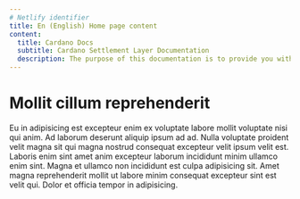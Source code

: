 ```yaml
---
# Netlify identifier
title: En (English) Home page content
content:
  title: Cardano Docs
  subtitle: Cardano Settlement Layer Documentation
  description: The purpose of this documentation is to provide you with understanding of the first layer of Cardano Platform stack, the Settlement Layer.
---
```


# Mollit cillum reprehenderit

Eu in adipisicing est excepteur enim ex voluptate labore mollit voluptate nisi qui anim. Ad laborum deserunt aliquip ipsum ad ad. Nulla voluptate proident velit magna sit qui magna nostrud consequat excepteur velit ipsum velit est. Laboris enim sint amet anim excepteur laborum incididunt minim ullamco enim sint. Magna et ullamco non incididunt est culpa adipisicing sit. Amet magna reprehenderit mollit ut labore minim consequat excepteur sint est velit qui. Dolor et officia tempor in adipisicing.